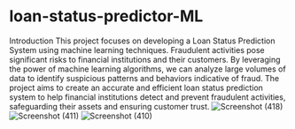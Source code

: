 # loan-status-predictor-ML
Introduction
This project focuses on developing a Loan Status Prediction System using machine learning techniques. Fraudulent activities pose significant risks to financial institutions and their customers. By leveraging the power of machine learning algorithms, we can analyze large volumes of data to identify suspicious patterns and behaviors indicative of fraud. The project aims to create an accurate and efficient loan status prediction system to help financial institutions detect and prevent fraudulent activities, safeguarding their assets and ensuring customer trust.
![Screenshot (418)](https://github.com/Ratnesh125/loan-status-predictor-ML/assets/87529730/e9c21384-9368-495d-b51f-aab7f44812ab)
![Screenshot (411)](https://github.com/Ratnesh125/loan-status-predictor-ML/assets/87529730/512f0069-5057-4dc1-b3eb-35204102455d)
![Screenshot (410)](https://github.com/Ratnesh125/loan-status-predictor-ML/assets/87529730/c505f032-7315-4ef8-bfb9-c4db67ccb21a)
